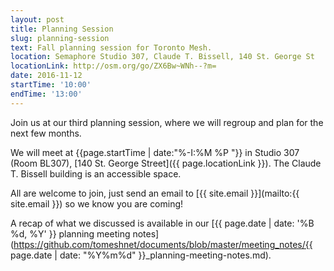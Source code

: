 ```yaml
---
layout: post
title: Planning Session
slug: planning-session
text: Fall planning session for Toronto Mesh.
location: Semaphore Studio 307, Claude T. Bissell, 140 St. George St  
locationLink: http://osm.org/go/ZX6Bw~WNh--?m=
date: 2016-11-12
startTime: '10:00'
endTime: '13:00'
---
```


Join us at our third planning session, where we will regroup and plan for the next few months.

We will meet at {{page.startTime | date:"%-I:%M %P "}} in Studio 307 (Room BL307), [140 St. George Street]({{ page.locationLink }}). The Claude T. Bissell building is an accessible space.

All are welcome to join, just send an email to [{{ site.email }}](mailto:{{ site.email }}) so we know you are coming!

A recap of what we discussed is available in our [{{ page.date | date: '%B %d, %Y' }} planning meeting notes](https://github.com/tomeshnet/documents/blob/master/meeting_notes/{{ page.date | date: "%Y%m%d" }}_planning-meeting-notes.md).
